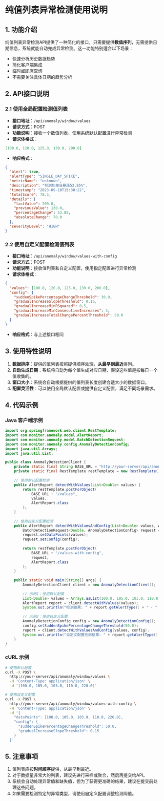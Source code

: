 # 纯值列表异常检测使用说明

## 1. 功能介绍

纯值列表异常检测API提供了一种简化的接口，只需要提供**数值序列**，无需提供日期信息，系统就能自动完成异常检测。这一功能特别适合以下场景：

- 快速分析历史数据趋势
- 简化客户端集成
- 临时或即席查询
- 不需要关注具体日期的趋势分析

## 2. API接口说明

### 2.1 使用全局配置检测值列表

- **接口地址**：`/api/anomaly/window/values`
- **请求方式**：POST
- **功能说明**：接收一个数值列表，使用系统默认配置进行异常检测
- **请求体格式**：
```json
[100.0, 120.0, 125.0, 130.0, 200.0]
```

- **响应格式**：
```json
{
  "alert": true,
  "alertType": "SINGLE_DAY_SPIKE",
  "metricName": "unknown", 
  "description": "检测到单日暴涨53.85%",
  "timestamp": "2023-09-10T15:30:22",
  "totalScore": 78.5,
  "details": {
    "lastValue": 200.0,
    "previousValue": 130.0,
    "percentageChange": 53.85,
    "absoluteChange": 70.0
  },
  "severityLevel": "HIGH"
}
```

### 2.2 使用自定义配置检测值列表

- **接口地址**：`/api/anomaly/window/values-with-config`
- **请求方式**：POST
- **功能说明**：接收值列表和自定义配置，使用指定配置进行异常检测
- **请求体格式**：
```json
{
  "values": [100.0, 120.0, 125.0, 130.0, 200.0],
  "config": {
    "suddenSpikePercentageChangeThreshold": 30.0,
    "gradualIncreaseSlopeThreshold": 0.15,
    "gradualIncreaseMinRSquared": 0.5,
    "gradualIncreaseMinConsecutiveIncreases": 3,
    "gradualIncreaseTotalChangePercentThreshold": 50.0
  }
}
```

- **响应格式**：与上述接口相同

## 3. 使用特性说明

1. **数据排序**：提供的值列表按照提供顺序处理，**从最早到最近**排列。
2. **自动生成日期**：系统将自动为每个值生成对应日期，假设这些值是按每日一个值收集的。
3. **窗口大小**：系统会自动根据提供的值列表长度创建合适大小的数据窗口。
4. **配置灵活性**：可以使用全局默认配置或提供自定义配置，满足不同场景需求。

## 4. 代码示例

### Java 客户端示例

```java
import org.springframework.web.client.RestTemplate;
import com.monitor.anomaly.model.AlertReport;
import com.monitor.anomaly.model.BatchDetectionRequest;
import com.monitor.anomaly.config.AnomalyDetectionConfig;
import java.util.Arrays;
import java.util.List;

public class AnomalyDetectionClient {
    private static final String BASE_URL = "http://your-server/api/anomaly/window";
    private static final RestTemplate restTemplate = new RestTemplate();
    
    // 使用默认配置检测
    public AlertReport detectWithValues(List<Double> values) {
        return restTemplate.postForObject(
            BASE_URL + "/values", 
            values, 
            AlertReport.class
        );
    }
    
    // 使用自定义配置检测
    public AlertReport detectWithValuesAndConfig(List<Double> values, AnomalyDetectionConfig config) {
        BatchDetectionRequest<Double, AnomalyDetectionConfig> request = new BatchDetectionRequest<>();
        request.setDataPoints(values);
        request.setConfig(config);
        
        return restTemplate.postForObject(
            BASE_URL + "/values-with-config", 
            request, 
            AlertReport.class
        );
    }
    
    public static void main(String[] args) {
        AnomalyDetectionClient client = new AnomalyDetectionClient();
        
        // 示例1：使用默认配置
        List<Double> values = Arrays.asList(100.0, 105.0, 103.0, 110.0, 220.0);
        AlertReport report = client.detectWithValues(values);
        System.out.println("检测结果: " + report.getAlertType() + " - " + report.getDescription());
        
        // 示例2：使用自定义配置
        AnomalyDetectionConfig config = new AnomalyDetectionConfig();
        config.setSuddenSpikePercentageChangeThreshold(50.0);
        report = client.detectWithValuesAndConfig(values, config);
        System.out.println("自定义配置检测结果: " + report.getAlertType() + " - " + report.getDescription());
    }
}
```

### cURL 示例

```bash
# 使用默认配置
curl -X POST \
  http://your-server/api/anomaly/window/values \
  -H 'Content-Type: application/json' \
  -d '[100.0, 105.0, 103.0, 110.0, 220.0]'

# 使用自定义配置
curl -X POST \
  http://your-server/api/anomaly/window/values-with-config \
  -H 'Content-Type: application/json' \
  -d '{
    "dataPoints": [100.0, 105.0, 103.0, 110.0, 220.0],
    "config": {
      "suddenSpikePercentageChangeThreshold": 50.0,
      "gradualIncreaseSlopeThreshold": 0.15
    }
  }'
```

## 5. 注意事项

1. 值列表应按**时间顺序**提供，从最早到最近。
2. 对于数据量非常大的列表，建议先进行采样或聚合，然后再提交给API。
3. 系统会自动处理异常值和缺失值，但为了获得更准确的结果，建议在提交前处理这些问题。
4. 如果需要检测特定的异常类型，请使用自定义配置调整检测阈值。 